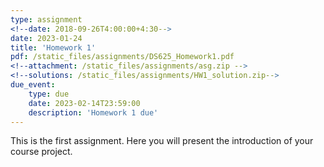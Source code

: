 ```yaml
---
type: assignment
<!--date: 2018-09-26T4:00:00+4:30-->
date: 2023-01-24
title: 'Homework 1'
pdf: /static_files/assignments/DS625_Homework1.pdf
<!--attachment: /static_files/assignments/asg.zip -->
<!--solutions: /static_files/assignments/HW1_solution.zip-->
due_event: 
    type: due
    date: 2023-02-14T23:59:00
    description: 'Homework 1 due'
---
```

This is the first assignment. Here you will present the introduction of your course project.

